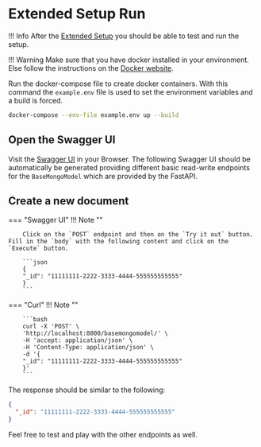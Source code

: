 # Extended Setup Run

!!! Info
    After the [Extended Setup](./extended_setup.md) you should be able to test and run the setup.

!!! Warning
    Make sure that you have docker installed in your environment.
    Else follow the instructions on the [Docker website](https://docs.docker.com/get-docker/).

Run the docker-compose file to create docker containers. With this command the `example.env` file is used to set the environment variables and a build is forced.

```bash
docker-compose --env-file example.env up --build
```

## Open the Swagger UI
Visit the [Swagger UI](http://localhost:8000/docs) in your Browser. The following Swagger UI should be automatically be generated providing different basic read-write endpoints for the `BaseMongoModel` which are provided by the FastAPI.


## Create a new document

=== "Swagger UI"
    !!! Note ""

        Click on the `POST` endpoint and then on the `Try it out` button. Fill in the `body` with the following content and click on the `Execute` button.

        ```json
        {
        "_id": "11111111-2222-3333-4444-555555555555"
        }
        ```

=== "Curl"
    !!! Note ""

        ```bash
        curl -X 'POST' \
        'http://localhost:8000/basemongomodel/' \
        -H 'accept: application/json' \
        -H 'Content-Type: application/json' \
        -d '{
        "_id": "11111111-2222-3333-4444-555555555555"
        }'
        ```

The response should be similar to the following:

```json
{
  "_id": "11111111-2222-3333-4444-555555555555"
}
```

Feel free to test and play with the other endpoints as well.
